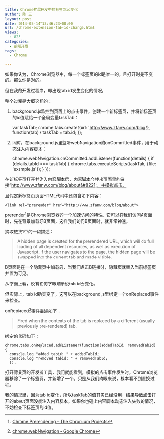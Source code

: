 ```yaml
---
title: Chrome扩展开发中的标签页id变化
author: 陈 三
layout: post
date: 2014-05-14T13:46:23+00:00
url: /chrome-extension-tab-id-change.html
views:
  - 823
categories:
  - 前端开发
tags:
  - Chrome

---
```

如果你认为，Chrome浏览器中，每一个标签页的id是唯一的，且打开时是不变的。那么你是对的。

但在我的开发过程中，却出现tab id发生变化的情况。

整个过程是大概这样的：

  1. background.js监控到页面上的点击事件，创建一个新标签页，并将新标签页的id值赋给一个全局变量taskTab：
    
        var taskTab;
        chrome.tabs.create({url: 'http://www.zfanw.com/blog/}, function(tab) {
        taskTab = tab.id;
        });
        

  2. 同时，在background.js里监听webNavigation的onCommitted事件，用于动态注入内容脚本：
    
        chrome.webNavigation.onCommitted.addListener(function(details) {
        if (details.tabId === taskTab) {
            chrome.tabs.executeScripts(taskTab, {file: 'example.js'}); 
        }
        });
        

在新标签页打开并注入内容脚本后，内容脚本会找出页面里的链接&#8221;http://www.zfanw.com/blog/about&#8221;，并模拟点击。

且假定新标签页页面HTML代码中还包含如下内容：

    <link rel="prerender" href="http://www.zfanw.com/blog/about">
    

prerender[^12710.1]是Chrome浏览器的一个加速访问的特性。它可以在我们访问A页面时，先在背景加载好B页面，这样我们访问B页面时，就非常神速。

摘取链接1中的一段描述：

> A hidden page is created for the prerendered URL, which will do full loading of all dependent resources, as well as execution of Javascript. If the user navigates to the page, the hidden page will be swapped into the current tab and made visible.

B页面是在一个隐藏页中加载的，当我们点击B链接时，隐藏页就替入当前标签页并置为可见。

从字面上看，没有任何字眼暗示说tab id会变化。

但实际上，tab id确实变了，这可以在background.js里绑定一个onReplaced事件来检查。

onReplaced[^12710.2]事件描述如下：

> Fired when the contents of the tab is replaced by a different (usually previously pre-rendered) tab.

绑定的代码如下：

    chrome.tabs.onReplaced.addListener(function(addedTabId, removedTabId) {
      console.log "added tabid: " + addedTabId;
      console.log "removed tabid: " + removedTabId;
      });
    

打开背景页的开发者工具，我们就能看到，模拟的点击事件发生时，Chrome浏览器移除了一个标签页，并新增了一个。只是从我们肉眼来说，根本看不到置换过程。

我的情况里，因为tab id变化，所以taskTab的值其实已经没用，结果导致点击打开的about页面没能注入内容脚本。如果你也碰上内容脚本动态注入失败的情况，不妨检查下标签页的id值。

[^12710.1]:    
    [Chrome Prerendering &#8211; The Chromium Projects][1]

[^12710.2]:    
    [chrome.webNavigation &#8211; Google Chrome][2]

 [1]: http://www.chromium.org/developers/design-documents/prerender
 [2]: https://developer.chrome.com/extensions/webNavigation#event-onTabReplaced